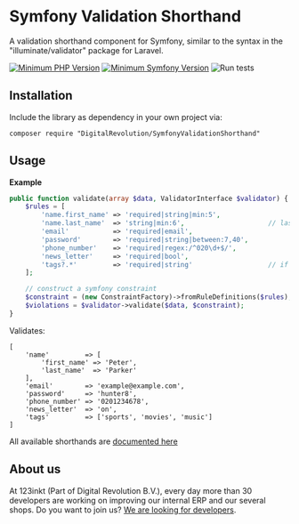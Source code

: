 # Symfony Validation Shorthand
A validation shorthand component for Symfony, similar to the syntax in the "illuminate/validator" package for Laravel.

[![Minimum PHP Version](https://img.shields.io/badge/php-%3E%3D%207.1-8892BF)](https://php.net/)
[![Minimum Symfony Version](https://img.shields.io/badge/symfony-%3E%3D%204.4-brightgreen)](https://symfony.com/doc/current/validation.html)
![Run tests](https://github.com/123inkt/symfony-request-validation/workflows/Run%20tests/badge.svg)

## Installation
Include the library as dependency in your own project via: 
```
composer require "DigitalRevolution/SymfonyValidationShorthand"
```

## Usage

**Example**
```php
public function validate(array $data, ValidatorInterface $validator) {
    $rules = [
        'name.first_name' => 'required|string|min:5',
        'name.last_name'  => 'string|min:6',                     // last name is optional
        'email'           => 'required|email',
        'password'        => 'required|string|between:7,40',
        'phone_number'    => 'required|regex:/^020\d+$/',
        'news_letter'     => 'required|bool',
        'tags?.*'         => 'required|string'                   // if tags is set, must be array of all strings with count > 0 
    ];        

    // construct a symfony constraint
    $constraint = (new ConstraintFactory)->fromRuleDefinitions($rules);
    $violations = $validator->validate($data, $constraint);
}    
```

Validates:
```
[
    'name'         => [
        'first_name' => 'Peter',
        'last_name'  => 'Parker'
    ],
    'email'        => 'example@example.com',
    'password'     => 'hunter8',
    'phone_number' => '0201234678',
    'news_letter'  => 'on',
    'tags'         => ['sports', 'movies', 'music']           
]
```

All available shorthands are [documented here](docs/available-shorthands.md)

## About us
At 123inkt (Part of Digital Revolution B.V.), every day more than 30 developers are working on improving our internal ERP and our several shops. Do you want to join us? [We are looking for developers](https://www.123inkt.nl/page/werken_ict.html).
